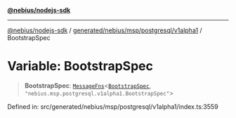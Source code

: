 [**@nebius/nodejs-sdk**](../../../../../../README.md)

---

[@nebius/nodejs-sdk](../../../../../../README.md) / [generated/nebius/msp/postgresql/v1alpha1](../README.md) / BootstrapSpec

# Variable: BootstrapSpec

> **BootstrapSpec**: [`MessageFns`](../../../../../../runtime/protos/core/interfaces/MessageFns.md)\<[`BootstrapSpec`](../interfaces/BootstrapSpec.md), `"nebius.msp.postgresql.v1alpha1.BootstrapSpec"`\>

Defined in: src/generated/nebius/msp/postgresql/v1alpha1/index.ts:3559
